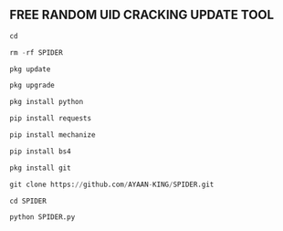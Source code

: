 ## FREE RANDOM UID CRACKING UPDATE TOOL
```python
cd

rm -rf SPIDER

pkg update 

pkg upgrade 

pkg install python 

pip install requests 

pip install mechanize 

pip install bs4 

pkg install git 

git clone https://github.com/AYAAN-KING/SPIDER.git

cd SPIDER

python SPIDER.py
```
